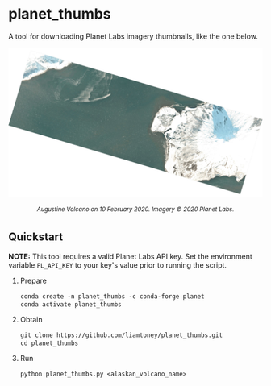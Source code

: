 # planet_thumbs

A tool for downloading Planet Labs imagery thumbnails, like the one below.

![](example_thumbnail.jpg)

<p align="center">
  <sup><i>Augustine Volcano on 10 February 2020. Imagery © 2020 Planet Labs.</i></sup>
</p>

## Quickstart

**NOTE:** This tool requires a valid Planet Labs API key. Set the environment
variable `PL_API_KEY` to your key's value prior to running the script.

1. Prepare
   ```
   conda create -n planet_thumbs -c conda-forge planet
   conda activate planet_thumbs
   ```

2. Obtain
   ```
   git clone https://github.com/liamtoney/planet_thumbs.git
   cd planet_thumbs
   ```

3. Run
   ```
   python planet_thumbs.py <alaskan_volcano_name>
   ```
